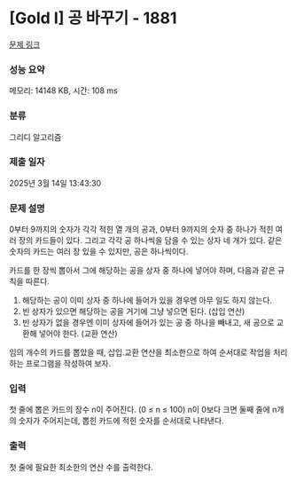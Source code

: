 # [Gold I] 공 바꾸기 - 1881 

[문제 링크](https://www.acmicpc.net/problem/1881) 

### 성능 요약

메모리: 14148 KB, 시간: 108 ms

### 분류

그리디 알고리즘

### 제출 일자

2025년 3월 14일 13:43:30

### 문제 설명

<p>0부터 9까지의 숫자가 각각 적힌 열 개의 공과, 0부터 9까지의 숫자 중 하나가 적힌 여러 장의 카드들이 있다. 그리고 각각 공 하나씩을 담을 수 있는 상자 네 개가 있다. 같은 숫자의 카드는 여러 장 있을 수 있지만, 공은 하나씩이다.</p>

<p>카드를 한 장씩 뽑아서 그에 해당하는 공을 상자 중 하나에 넣어야 하며, 다음과 같은 규칙을 따른다.</p>

<ol>
	<li>해당하는 공이 이미 상자 중 하나에 들어가 있을 경우엔 아무 일도 하지 않는다.</li>
	<li>빈 상자가 있으면 해당하는 공을 거기에 그냥 넣으면 된다. (삽입 연산)</li>
	<li>빈 상자가 없을 경우엔 이미 상자에 들어가 있는 공 중 하나을 빼내고, 새 공으로 교환해 넣어야 한다. (교환 연산)</li>
</ol>

<p>임의 개수의 카드를 뽑았을 때, 삽입․교환 연산을 최소한으로 하여 순서대로 작업을 처리하는 프로그램을 작성하여 보자.</p>

### 입력 

 <p>첫 줄에 뽑은 카드의 장수 n이 주어진다. (0 ≤ n ≤ 100) n이 0보다 크면 둘째 줄에 n개의 숫자가 주어지는데, 뽑힌 카드에 적힌 숫자를 순서대로 나타낸다.</p>

### 출력 

 <p>첫 줄에 필요한 최소한의 연산 수를 출력한다.</p>


